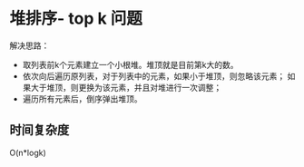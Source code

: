 # 堆排序- top k 问题
解决思路：
- 取列表前k个元素建立一个小根堆。堆顶就是目前第k大的数。 
- 依次向后遍历原列表，对于列表中的元素，如果小于堆顶，则忽略该元素； 如果大于堆顶，则更换为该元素，并且对堆进行一次调整； 
- 遍历所有元素后，倒序弹出堆顶。
## 时间复杂度
O(n*logk)